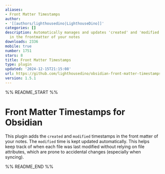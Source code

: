 ```yaml
---
aliases:
- Front Matter Timestamps
author:
- '[[authors/lighthousedino|LighthouseDino]]'
categories: []
description: Automatically manages and updates 'created' and 'modified' timestamps
  in the frontmatter of your notes
downloads: 2336
mobile: true
number: 1751
stars: 8
title: Front Matter Timestamps
type: plugin
updated: '2024-12-15T21:15:08'
url: https://github.com/lighthousedino/obsidian-front-matter-timestamps
version: 1.5.1
---
```


%% README_START %%

# Front Matter Timestamps for Obsidian

This plugin adds the `created` and `modified` timestamps in the front matter of your notes. The `modified` time is kept updated automatically. This helps keep track of when each file was last modified without relying on file attributes, which are prone to accidental changes (especially when syncing).


%% README_END %%